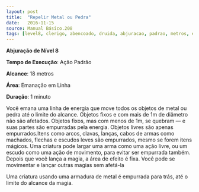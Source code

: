 ```yaml
---
layout: post
title:  "Repelir Metal ou Pedra"
date:   2016-11-15
source: Manual Básico.208
tags: [level8, clerigo, abencoado, druida, abjuracao, padrao, metros, emanacao, linha, minuto]
---
```


**Abjuração de Nível 8**

**Tempo de Execução**: Ação Padrão

**Alcance**: 18 metros

**Área**: Emanação em Linha

**Duração**: 1 minuto

Você emana uma linha de energia que move todos os objetos de metal ou pedra até o limite do alcance. 
Objetos fixos e com mais de 1m de diâmetro não são afetados. 
Objetos fixos, mas com menos de 1m, se quebram — e suas partes são empurradas pela energia. 
Objetos livres são apenas empurrados.Itens como arcos, clavas, lanças, cabos de armas como machados, flechas e escudos leves são empurrados, 
mesmo se forem itens mágicos. Uma criatura pode largar uma arma como uma ação livre, ou um escudo como uma ação de movimento, para evitar ser empurrada também.
Depois que você lança a magia, a área de efeito é fixa. Você pode se movimentar e lançar outras magias sem afetá-la

Uma criatura usando uma armadura de metal é empurrada para trás, até o limite do alcance da magia.
